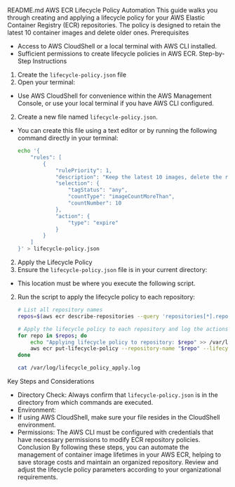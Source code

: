 README.md
AWS ECR Lifecycle Policy Automation
This guide walks you through creating and applying a lifecycle policy for your AWS Elastic Container Registry (ECR) repositories. The policy is designed to retain the latest 10 container images and delete older ones.
Prerequisites
- Access to AWS CloudShell or a local terminal with AWS CLI installed.
- Sufficient permissions to create lifecycle policies in AWS ECR.
Step-by-Step Instructions
1. Create the `lifecycle-policy.json` file
1. Open your terminal:
- Use AWS CloudShell for convenience within the AWS Management Console, or use your local terminal if you have AWS CLI configured.
2. Create a new file named `lifecycle-policy.json`.
- You can create this file using a text editor or by running the following command directly in your terminal:
    ```bash
    echo '{
        "rules": [
            {
                "rulePriority": 1,
                "description": "Keep the latest 10 images, delete the rest",
                "selection": {
                    "tagStatus": "any",
                    "countType": "imageCountMoreThan",
                    "countNumber": 10
                },
                "action": {
                    "type": "expire"
                }
            }
        ]
    }' > lifecycle-policy.json
    ```
2. Apply the Lifecycle Policy
1. Ensure the `lifecycle-policy.json` file is in your current directory:
- This location must be where you execute the following script.
2. Run the script to apply the lifecycle policy to each repository:
    ```bash
    # List all repository names
    repos=$(aws ecr describe-repositories --query 'repositories[*].repositoryName' --output text)

    # Apply the lifecycle policy to each repository and log the actions
    for repo in $repos; do
        echo "Applying lifecycle policy to repository: $repo" >> /var/log/lifecycle_policy_apply.log
        aws ecr put-lifecycle-policy --repository-name "$repo" --lifecycle-policy-text file://lifecycle-policy.json >> /var/log/lifecycle_policy_apply.log 2>&1
    done
    ```
    ```bash
    cat /var/log/lifecycle_policy_apply.log
    ```
Key Steps and Considerations
- Directory Check: Always confirm that `lifecycle-policy.json` is in the directory from which commands are executed.
- Environment:
- If using AWS CloudShell, make sure your file resides in the CloudShell environment.
- Permissions: The AWS CLI must be configured with credentials that have necessary permissions to modify ECR repository policies.
Conclusion
By following these steps, you can automate the management of container image lifetimes in your AWS ECR, helping to save storage costs and maintain an organized repository. Review and adjust the lifecycle policy parameters according to your organizational requirements.